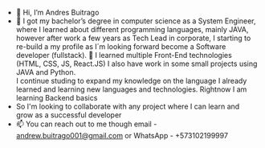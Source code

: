 - 👋 Hi, I’m Andres Buitrago
- 🌱 I got my bachelor’s degree in computer science as a System Engineer, where I learned about different programming languages, mainly JAVA, however after work a few years as Tech Lead in corporate, I starting to re-build a my profile as I´m looking forward become a Software developer (fullstack). 
💞️ I learned multiple Front-End technologies (HTML, CSS, JS, React.JS) I also have work in some small projects using JAVA and Python.  
I continue studing to expand my knowledge on the language I already learned and learning new languages and technologies.
Rightnow I am learning Backend basics
- So I'm looking to collaborate with any project where I can learn and grow as a successful developer
- 📫 You can reach out to me though email - andrew.buitrago001@gmail.com or WhatsApp - +573102199997
<!---
buitrago001/buitrago001 is a ✨ special ✨ repository because its `README.md` (this file) appears on your GitHub profile.
You can click the Preview link to take a look at your changes.
--->
